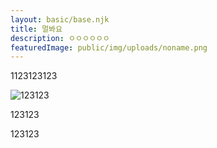 ```yaml
---
layout: basic/base.njk
title: 멀봐요
description: ㅇㅇㅇㅇㅇㅇ
featuredImage: public/img/uploads/noname.png
---
```

1123123123

![123123](public/img/uploads/noname.png "123123123")





123123





123123